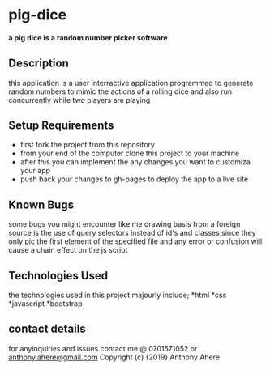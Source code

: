 # pig-dice
#### a pig dice is a random number picker software
## Description
this application is a user interractive application programmed to generate random numbers to mimic the actions of a rolling dice and also run concurrently while two players are playing

## Setup Requirements
* first fork the project from this repository
* from your end of the computer clone this project to your machine
* after this you can implement the any changes you want to customiza your app
* push back your changes to gh-pages to deploy the app to a live site 

## Known Bugs
some bugs you might encounter like me drawing basis from a foreign source is the use of query selectors instead of id's and classes since they only pic the first element of the specified file and any error or confusion will cause a chain effect on the js script

## Technologies Used
the technologies used in this project majourly include;
*html
*css
*javascript
*bootstrap
## contact details
for anyinquiries and issues contact me @ 0701571052 or anthony.ahere@gmail.com
Copyright (c) {2019} Anthony Ahere
  
